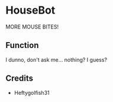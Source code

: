 # HouseBot
MORE MOUSE BITES!

## Function
I dunno, don't ask me... nothing? I guess?

## Credits
- Heftygolfish31
